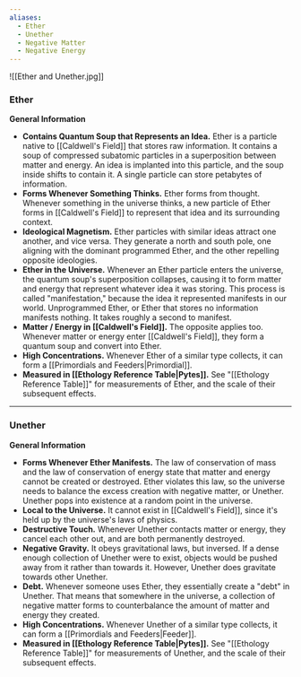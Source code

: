 ```yaml
---
aliases:
  - Ether
  - Unether
  - Negative Matter
  - Negative Energy
---
```

![[Ether and Unether.jpg]]

### Ether
**General Information**
- **Contains Quantum Soup that Represents an Idea.** Ether is a particle native to [[Caldwell's Field]] that stores raw information. It contains a soup of compressed subatomic particles in a superposition between matter and energy. An idea is implanted into this particle, and the soup inside shifts to contain it. A single particle can store petabytes of information.
- **Forms Whenever Something Thinks.** Ether forms from thought. Whenever something in the universe thinks, a new particle of Ether forms in [[Caldwell's Field]] to represent that idea and its surrounding context. 
- **Ideological Magnetism.** Ether particles with similar ideas attract one another, and vice versa. They generate a north and south pole, one aligning with the dominant programmed Ether, and the other repelling opposite ideologies.
- **Ether in the Universe.** Whenever an Ether particle enters the universe, the quantum soup's superposition collapses, causing it to form matter and energy that represent whatever idea it was storing. This process is called "manifestation," because the idea it represented manifests in our world. Unprogrammed Ether, or Ether that stores no information manifests nothing. It takes roughly a second to manifest. 
- **Matter / Energy in [[Caldwell's Field]].** The opposite applies too. Whenever matter or energy enter [[Caldwell's Field]], they form a quantum soup and convert into Ether.
- **High Concentrations.** Whenever Ether of a similar type collects, it can form a [[Primordials and Feeders|Primordial]]. 
- **Measured in [[Ethology Reference Table|Pytes]].** See "[[Ethology Reference Table]]" for measurements of Ether, and the scale of their subsequent effects.



---
### Unether
**General Information**
- **Forms Whenever Ether Manifests.** The law of conservation of mass and the law of conservation of energy state that matter and energy cannot be created or destroyed. Ether violates this law, so the universe needs to balance the excess creation with negative matter, or Unether. Unether pops into existence at a random point in the universe.
- **Local to the Universe.** It cannot exist in [[Caldwell's Field]], since it's held up by the universe's laws of physics. 
- **Destructive Touch.** Whenever Unether contacts matter or energy, they cancel each other out, and are both permanently destroyed. 
- **Negative Gravity.** It obeys gravitational laws, but inversed. If a dense enough collection of Unether were to exist, objects would be pushed away from it rather than towards it. However, Unether does gravitate towards other Unether. 
- **Debt.** Whenever someone uses Ether, they essentially create a "debt" in Unether. That means that somewhere in the universe, a collection of negative matter forms to counterbalance the amount of matter and energy they created.
- **High Concentrations.** Whenever Unether of a similar type collects, it can form a [[Primordials and Feeders|Feeder]]. 
- **Measured in [[Ethology Reference Table|Pytes]].** See "[[Ethology Reference Table]]" for measurements of Unether, and the scale of their subsequent effects.